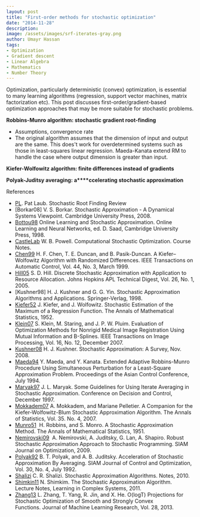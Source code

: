 ```yaml
---
layout: post
title: "First-order methods for stochastic optimization"
date: "2014-11-28"
description:
image: /assets/images/srf-iterates-gray.png
author: Umayr Hassan
tags:
- Optimization
- Gradient descent
- Linear Algebra
- Mathematics
- Number Theory
---
```


Optimization, particularly deterministic (convex) optimization, is essential to many learning algorithms 
(regression, support vector machines, matrix factorization etc). This post discusses first-order/gradient-based 
optimization approaches that may be more suitable for stochastic problems.

**Robbins-Munro algorithm: stochastic gradient root-finding**

- Assumptions, convergence rate 
- The original algorithm assumes that the dimension of input and output are the same. 
This does't work for overdetermined systems such as those in least-squares linear regression. 
Maeda-Kanata extend RM to handle the case where output dimension is greater than input.

**Kiefer-Wolfowitz algorithm: finite differences instead of gradients**

**Polyak-Juditsy averaging: a****ccelerating stochastic approximation**

References

* [PL](https://pat-laub.github.io/2014/05/01/stochastic-root-finding.html). Pat Laub. Stochastic Root Finding Review
* [Borkar08] V. S. Borkar. Stochastic Approximation - A Dynamical Systems Viewpoint. Cambridge University Press, 2008. 
* [Bottou98](http://leon.bottou.org/publications/pdf/online-1998.pdf) Online Learning and Stochastic Approximation. Online Learning and Neural Networks, ed. D. Saad, Cambridge University Press, 1998. 
* [CastleLab](http://castlelab.princeton.edu/ORF569.htm) W. B. Powell. Computational Stochastic Optimization. Course Notes. 
* [Chen99](http://lsc.amss.ac.cn/paper-pdf/hfchen-1.pdf) H. F. Chen, T. E. Duncan, and B. Pasik-Duncan. A Kiefer–Wolfowitz Algorithm with Randomized Differences. IEEE Transactions on Automatic Control, Vol. 44, No. 3, March 1999. 
* [Hill05](http://www.jhuapl.edu/spsa/PDF-SPSA/Hill_TechDig05.pdf) S. D. Hill. Discrete Stochastic Approximation with Application to Resource Allocation. Johns Hopkins APL Technical Digest, Vol. 26, No. 1, 2005. 
* [Kushner98] H. J. Kushner and G. G. Yin. Stochastic Approximation Algorithms and Applications. Springer-Verlag, 1998. 
* [Kiefer52](http://projecteuclid.org/download/pdf_1/euclid.aoms/1177729392) J. Kiefer, and J. Wolfowitz. Stochastic Estimation of the Maximum of a Regression Function. The Annals of Mathematical Statistics, 1952. 
* [Klein07](http://bigr.nl/files/publications/296_Kle07%20-%20Evaluation%20of%20optimization%20methods%20for%20nonrigid%20medical%20image%20registration%20using%20mutual%20information%20and%20b-splines.pdf) S. Klein, M. Staring, and J. P. W. Pluim. Evaluation of Optimization Methods for Nonrigid Medical Image Registration Using Mutual Information and B-Splines. IEEE Transactions on Image Processing, Vol. 16, No. 12, December 2007. 
* [Kushner08](http://www.dam.brown.edu/lcds/publications/documents/Kushner_1_000.pdf) H. J. Kushner. Stochastic Approximation: A Survey, Nov. 2008. 
* [Maeda94](http://www.jhuapl.edu/spsa/PDF-SPSA/Maeda_Extended_Adaptive.pdf) Y. Maeda, and Y. Kanata. Extended Adaptive Robbins-Munro Procedure Using Simultaneous Perturbation for a Least-Square Approximation Problem. Proceedings of the Asian Control Conference, July 1994.
* [Maryak97](http://www.jhuapl.edu/spsa/PDF-SPSA/Maryak_Some_Guidelines.PDF) J. L. Maryak. Some Guidelines for Using Iterate Averaging in Stochastic Approximation. Conference on Decision and Control, December 1997. 
* [Mokkadem07](http://projecteuclid.org/download/pdfview_1/euclid.aos/1188405629) A. Mokkadem, and Mariane Pelletier. A Companion for the Kiefer-Wolfowitz-Blum Stochastic Approximation Algorithm. The Annals of Statistics, Vol. 35. No. 4, 2007. 
* [Munro51](http://projecteuclid.org/download/pdf_1/euclid.aoms/1177729586)  H. Robbins, and S. Monro. A Stochastic Approximation Method. The Annals of Mathematical Statistics, 1951. 
* [Nemirovski09](http://www2.isye.gatech.edu/~nemirovs/SIOPT_RSA_2009.pdf)  A. Nemirovski, A. Juditsky, G. Lan, A. Shapiro. Robust Stochastic Approximation Approach to Stochastic Programming. SIAM Journal on Optimization, 2009. 
* [Polyak92](http://www.meyn.ece.ufl.edu/archive/spm_files/Courses/ECE555-2011/555media/poljud92.pdf) B. T. Polyak, and A. B. Juditsky. Acceleration of Stochastic Approximation By Averaging. SIAM Journal of Control and Optimization, Vol. 30, No. 4, July 1992.
* [Shalizi](http://vserver1.cscs.lsa.umich.edu/~crshalizi/notabene/stochastic-approximation.html) C. R. Shalizi. Stochastic Approximation Algorithms. Notes, 2010. 
* [Shimkin11](http://webee.technion.ac.il/people/shimkin/LCS11/ch5_SA.pdf) N. Shimkim. The Stochastic Approximation Algorithm. Lecture Notes, Learning in Complex Systems, 2011. 
* [Zhang13](http://jmlr.csail.mit.edu/proceedings/papers/v28/zhang13e.pdf) L. Zhang, T. Yang, R. Jin, and X. He. O(logT) Projections for Stochastic Optimization of Smooth and Strongly Convex Functions. Journal of Machine Learning Research, Vol. 28, 2013. 
